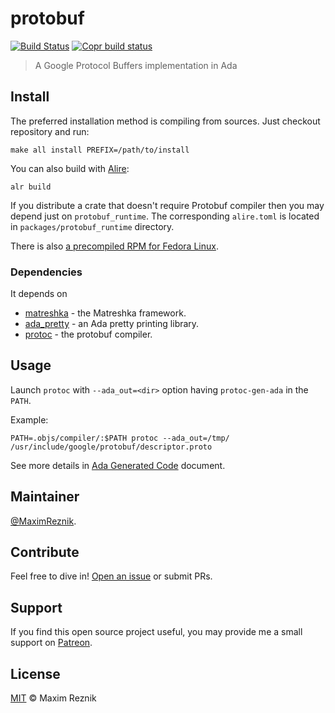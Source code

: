 # protobuf

[![Build Status](https://github.com/reznikmm/protobuf/workflows/Build/badge.svg)](https://github.com/reznikmm/protobuf/actions)
[![Copr build status](https://copr.fedorainfracloud.org/coprs/reznik/ada/package/ada-protobuf/status_image/last_build.png)](https://copr.fedorainfracloud.org/coprs/reznik/ada)

> A Google Protocol Buffers implementation in Ada

## Install

The preferred installation method is compiling from sources. Just checkout repository and run:
```
make all install PREFIX=/path/to/install
```

You can also build with [Alire](https://alire.ada.dev/):

    alr build

If you distribute a crate that doesn't require Protobuf compiler then
you may depend just on `protobuf_runtime`. The corresponding `alire.toml`
is located in `packages/protobuf_runtime` directory.

There is also [a precompiled RPM for Fedora Linux](https://copr.fedorainfracloud.org/coprs/reznik/ada/).

### Dependencies
It depends on
* [matreshka](https://github.com/godunko/matreshka) - the Matreshka framework.
* [ada_pretty](https://github.com/reznikmm/ada-pretty) - an Ada pretty printing library.
* [protoc](https://github.com/protocolbuffers/protobuf) - the protobuf compiler.

## Usage
Launch `protoc` with `--ada_out=<dir>` option having `protoc-gen-ada` in
the `PATH`.

Example:

```
PATH=.objs/compiler/:$PATH protoc --ada_out=/tmp/ /usr/include/google/protobuf/descriptor.proto
```

See more details in [Ada Generated Code](docs/generated_code.md) document.

## Maintainer

[@MaximReznik](https://github.com/reznikmm).

## Contribute

Feel free to dive in!
[Open an issue](https://github.com/reznikmm/protobuf/issues/new)
or submit PRs.

## Support

If you find this open source project useful, you may provide me a small support
on [Patreon](https://www.patreon.com/ada_re).

## License

[MIT](LICENSE) © Maxim Reznik

